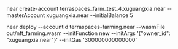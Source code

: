near create-account terraspaces_farm_test_4.xuguangxia.near --masterAccount xuguangxia.near --initialBalance 5

near deploy --accountId terraspaces-farming.near --wasmFile out/nft_farming.wasm --initFunction new --initArgs '{"owner_id": "xuguangxia.near"}' --initGas '300000000000000'
